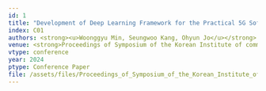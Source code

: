 ```yaml
---
id: 1
title: "Development of Deep Learning Framework for the Practical 5G Softwarized Modem"
index: C01
authors: <strong><u>Woonggyu Min, Seungwoo Kang, Ohyun Jo</u></strong>
venue: <strong>Proceedings of Symposium of the Korean Institute of communications and Information Sciences, Gangwon, 2024.</strong>
vtype: conference
year: 2024
ptype: Conference Paper
file: /assets/files/Proceedings_of_Symposium_of_the_Korean_Institute_of_communications_and_Information_Sciences.pdf
---
```

